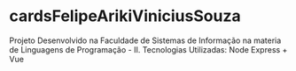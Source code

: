 # cardsFelipeArikiViniciusSouza
Projeto Desenvolvido na Faculdade de Sistemas de Informação na materia de Linguagens de Programação - II.
Tecnologias Utilizadas: Node Express + Vue
